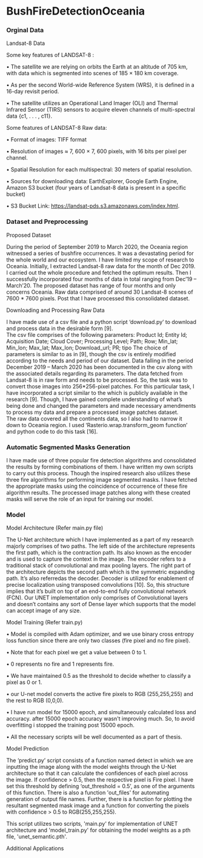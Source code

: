 # BushFireDetectionOceania

### Orginal Data

Landsat-8 Data

Some key features of LANDSAT-8 :

•	The satellite we are relying on orbits the Earth at an altitude of 705 km, with data which is segmented into scenes of 185 × 180 km coverage.

•	As per the second World-wide Reference System (WRS), it is defined in a 16-day revisit period. 

•	The satellite utilizes an Operational Land Imager (OLI) and Thermal Infrared Sensor (TIRS) sensors to acquire eleven channels of multi-spectral data {c1, . . . , c11}. 

Some features of LANDSAT-8 Raw data:

•	Format of images: TIFF format

•	Resolution of images ≈ 7, 600 × 7, 600 pixels, with 16 bits per pixel per channel. 

•	Spatial Resolution for each multispectral: 30 meters of spatial resolution.

•	Sources for downloading data: EarthExplorer, Google Earth Engine, Amazon S3 bucket (four years of Landsat-8 data is present in a specific bucket) 

•	S3 Bucket Link: https://landsat-pds.s3.amazonaws.com/index.html.


### Dataset and Preprocessing

Proposed Dataset

During the period of September 2019 to March 2020, the Oceania region witnessed a series of bushfire occurrences. It was a devastating period for the whole world and our ecosystem. 
I have limited my scope of research to Oceania. Initially, I extracted Landsat-8 raw data for the month of Dec 2019. I carried out the whole procedure and fetched the optimum results.
Then I successfully incorporated four months of data in total ranging from Dec’19 – March’20. 
The proposed dataset has range of four months and only concerns Oceania.  Raw data comprised of around 30 Landsat-8 scenes of 7600 * 7600 pixels. Post that I have processed this consolidated dataset. 


Downloading and Processing Raw Data

I have made use of a csv file and a python script ‘download.py’ to download and process data in the desirable form [9].  
The csv file comprises of the following parameters:
Product Id; Entity Id; Acquisition Date; Cloud Cover; Processing Level; Path; Row; Min_lat; Min_lon; Max_lat; Max_lon; Download_url; PR; tipo
The choice of parameters is similar to as in [9], though the csv is entirely modified according to the needs and period of our dataset. Data falling in the period December 2019 – March 2020 has been documented in the csv along with the associated details regarding its parameters. 
The data fetched from Landsat-8 is in raw form and needs to be processed. So, the task was to convert those images into 256*256-pixel patches.
For this particular task, I have incorporated a script similar to the which is publicly available in the research [9]. Though, I have gained complete understanding of what’s being done and changed the parameters and made necessary amendments to process my data and prepare a processed image patches dataset.  
The raw data covered all the continents data, so I also had to narrow it down to Oceania region.  I used ‘Rasterio.wrap.transform_geom function’ and python code to do this task [16]. 


### Automatic Segmented Masks Generation

I have made use of three popular fire detection algorithms and consolidated the results by forming combinations of them.
I have written my own scripts to carry out this process. Though the inspired research also utilizes these three fire algorithms for performing image segmented masks.
I have fetched the appropriate masks using the coincidence of occurrence of these fire algorithm results.
The processed image patches along with these created masks will serve the role of an input for training our model.

### Model 

Model Architecture  (Refer main.py file)

The U-Net architecture which I have implemented as a part of my research majorly comprises of two paths. The left side of the architecture represents the first path, which is the contraction path. Its also known as the encoder and is used to capture the context in the image. The encoder refers to a traditional stack of convolutional and max pooling layers. The right part of the architecture depicts the second path which is the symmetric expanding path. It’s also referredas the decoder. Decoder is utilized for enablement of precise localization using transposed convolutions [10]. So, this structure implies that it’s built on top of an end-to-end fully convolutional network (FCN). Our UNET implementation only comprises of Convolutional layers and doesn’t contains any sort of Dense layer which supports that the model can accept image of any size.

Model Training (Refer train.py)

• Model is compiled with Adam optimizer, and we use binary cross entropy loss function since there are only two classes (fire pixel and no fire pixel).

• Note that for each pixel we get a value between 0 to 1.

• 0 represents no fire and 1 represents fire.

• We have maintained 0.5 as the threshold to decide whether to classify a pixel as 0 or 1.

• our U-net model converts the active fire pixels to RGB (255,255,255) and the rest to RGB (0,0,0).

• I have run model for 15000 epoch, and simultaneously calculated loss and accuracy. after 15000 epoch accuracy wasn't improving much. So, to avoid overfitting i stopped the training post 15000 epoch.

• All the necessary scripts will be well documented as a part of thesis.


Model Prediction

The ‘predict.py’ script consists of a function named detect in which we are inputting the image along with the model weights through the U-Net architecture so that it can calculate the confidences of each pixel across the image. If confidence > 0.5, then the respective pixel is Fire pixel. I have set this threshold by defining ‘out_threshold = 0.5’, as one of the arguments of this function. There is also a function 'out_files' for automating generation of output file names. Further, there is a function for plotting the resultant segmented mask image and a function for converting the pixels with confidence > 0.5 to RGB(255,255,255). 

This script utilizes two scripts, 'main.py' for implementation of UNET architecture and 'model_train.py' for obtaining the model weights as a pth file, 'unet_semantic.pth'.




Additional Applications

